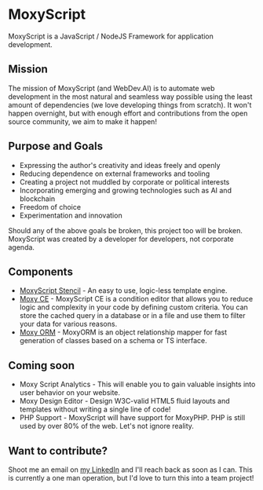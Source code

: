 # MoxyScript
MoxyScript is a JavaScript / NodeJS Framework for application development.

## Mission
The mission of MoxyScript (and WebDev.AI) is to automate web development in the most natural and seamless way possible using the least amount of dependencies (we love developing things from scratch). It won't happen overnight, but with enough effort and contributions from the open source community, we aim to make it happen!

## Purpose and Goals
* Expressing the author's creativity and ideas freely and openly
* Reducing dependence on external frameworks and tooling
* Creating a project not muddled by corporate or political interests
* Incorporating emerging and growing technologies such as AI and blockchain
* Freedom of choice
* Experimentation and innovation

Should any of the above goals be broken, this project too will be broken. MoxyScript was created by a developer for developers, not corporate agenda.

## Components 
* [MoxyScript Stencil](https://github.com/dcmox/moxyscript-stencil) - An easy to use, logic-less template engine.
* [Moxy CE](https://github.com/dcmox/moxyscript-conditions) - MoxyScript CE is a condition editor that allows you to reduce logic and complexity in your code by defining custom criteria. You can store the cached query in a database or in a file and use them to filter your data for various reasons.
* [Moxy ORM](https://github.com/dcmox/moxy-orm) - MoxyORM is an object relationship mapper for fast generation of classes based on a schema or TS interface.

## Coming soon
* Moxy Script Analytics - This will enable you to gain valuable insights into user behavior on your website.
* Moxy Design Editor - Design W3C-valid HTML5 fluid layouts and templates without writing a single line of code!
* PHP Support - MoxyScript will have support for MoxyPHP. PHP is still used by over 80% of the web. Let's not ignore reality.

## Want to contribute?
Shoot me an email on [my LinkedIn](https://www.linkedin.com/in/daniel-moxon/) and I'll reach back as soon as I can. This is currently a one man operation, but I'd love to turn this into a team project!
